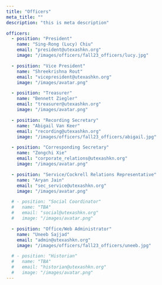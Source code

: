 ```yaml
---
title: "Officers"
meta_title: ""
description: "this is meta description"

officers:
  - position: "President"
    name: "Sing-Rong (Lucy) Chiu"
    email: "president@utexashkn.org"
    image: "/images/officers/fall23_officers/lucy.jpg"

  - position: "Vice President"
    name: "Shreekrishna Rout"
    email: "vicepresident@utexashkn.org"
    image: "/images/avatar.png"

  - position: "Treasurer"
    name: "Bennett Ziegler"
    email: "treasurer@utexashkn.org"
    image: "/images/avatar.png"

  - position: "Recording Secretary"
    name: "Abigail Van Keer"
    email: "recording@utexashkn.org"
    image: "/images/officers/fall23_officers/abigail.jpg"

  - position: "Corresponding Secretary"
    name: "Zongchi Xie"
    email: "corporate_relations@utexashkn.org"
    image: "/images/avatar.png"

  - position: "Service/Cockrell Relations Representative"
    name: "Aryan Jain"
    email: "sec_service@utexashkn.org"
    image: "/images/avatar.png"

  # - position: "Social Coordinator"
  #   name: "TBA"
  #   email: "social@utexashkn.org"
  #   image: "/images/avatar.png"

  - position: "Office/Web Administrator"
    name: "Uneeb Sajjad"
    email: "admin@utexashkn.org"
    image: "/images/officers/fall23_officers/uneeb.jpg"

  # - position: "Historian"
  #   name: "TBA"
  #   email: "historian@utexashkn.org"
  #   image: "/images/avatar.png"
---
```

